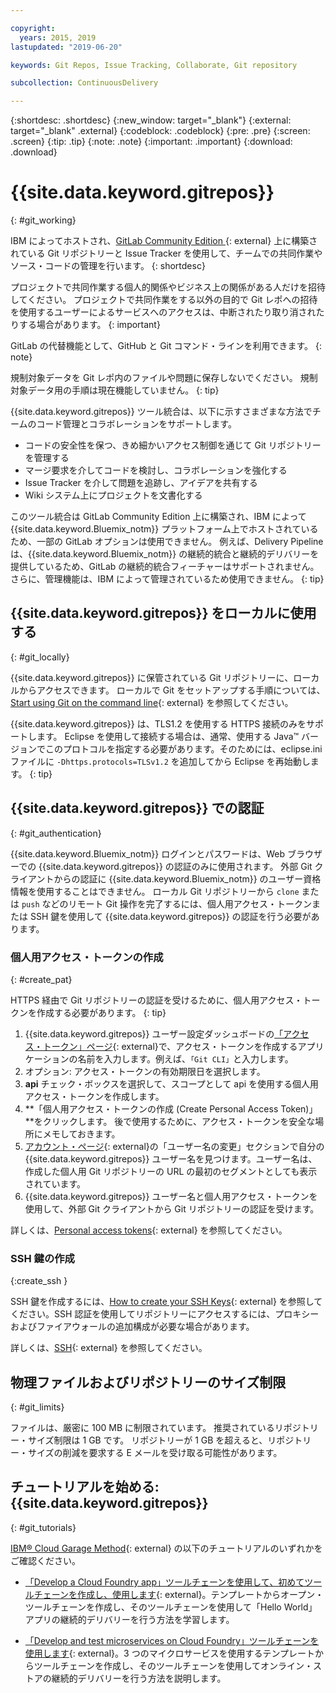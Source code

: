 ```yaml
---

copyright:
  years: 2015, 2019
lastupdated: "2019-06-20"

keywords: Git Repos, Issue Tracking, Collaborate, Git repository

subcollection: ContinuousDelivery

---
```


{:shortdesc: .shortdesc}
{:new_window: target="_blank"}
{:external: target="_blank" .external}
{:codeblock: .codeblock}
{:pre: .pre}
{:screen: .screen}
{:tip: .tip}
{:note: .note}
{:important: .important}
{:download: .download}

# {{site.data.keyword.gitrepos}}
{: #git_working}

IBM によってホストされ、[GitLab Community Edition ](https://about.gitlab.com/){: external} 上に構築されている Git リポジトリーと Issue Tracker を使用して、チームでの共同作業やソース・コードの管理を行います。
{: shortdesc}

プロジェクトで共同作業する個人的関係やビジネス上の関係がある人だけを招待してください。 プロジェクトで共同作業をする以外の目的で Git レポへの招待を使用するユーザーによるサービスへのアクセスは、中断されたり取り消されたりする場合があります。
{: important}

GitLab の代替機能として、GitHub と Git コマンド・ラインを利用できます。
{: note}

規制対象データを Git レポ内のファイルや問題に保存しないでください。 規制対象データ用の手順は現在機能していません。
{: tip}

{{site.data.keyword.gitrepos}} ツール統合は、以下に示すさまざまな方法でチームのコード管理とコラボレーションをサポートします。
   * コードの安全性を保つ、きめ細かいアクセス制御を通じて Git リポジトリーを管理する
   * マージ要求を介してコードを検討し、コラボレーションを強化する
   * Issue Tracker を介して問題を追跡し、アイデアを共有する
   * Wiki システム上にプロジェクトを文書化する

このツール統合は GitLab Community Edition 上に構築され、IBM によって {{site.data.keyword.Bluemix_notm}} プラットフォーム上でホストされているため、一部の GitLab オプションは使用できません。 例えば、Delivery Pipeline は、{{site.data.keyword.Bluemix_notm}} の継続的統合と継続的デリバリーを提供しているため、GitLab の継続的統合フィーチャーはサポートされません。 さらに、管理機能は、IBM によって管理されているため使用できません。
{: tip}


## {{site.data.keyword.gitrepos}} をローカルに使用する
{: #git_locally}

{{site.data.keyword.gitrepos}} に保管されている Git リポジトリーに、ローカルからアクセスできます。 ローカルで Git をセットアップする手順については、[Start using Git on the command line](https://us-south.git.cloud.ibm.com/help/gitlab-basics/start-using-git){: external} を参照してください。

{{site.data.keyword.gitrepos}} は、TLS1.2 を使用する HTTPS 接続のみをサポートします。 Eclipse を使用して接続する場合は、通常、使用する Java&trade; バージョンでこのプロトコルを指定する必要があります。そのためには、eclipse.ini ファイルに `-Dhttps.protocols=TLSv1.2` を追加してから Eclipse を再始動します。
{: tip}

## {{site.data.keyword.gitrepos}} での認証
{: #git_authentication}

{{site.data.keyword.Bluemix_notm}} ログインとパスワードは、Web ブラウザーでの {{site.data.keyword.gitrepos}} の認証のみに使用されます。 外部 Git クライアントからの認証に {{site.data.keyword.Bluemix_notm}} のユーザー資格情報を使用することはできません。 ローカル Git リポジトリーから `clone` または `push` などのリモート Git 操作を完了するには、個人用アクセス・トークンまたは SSH 鍵を使用して {{site.data.keyword.gitrepos}} の認証を行う必要があります。

### 個人用アクセス・トークンの作成
{: #create_pat}

HTTPS 経由で Git リポジトリーの認証を受けるために、個人用アクセス・トークンを作成する必要があります。
{: tip}

1. {{site.data.keyword.gitrepos}} ユーザー設定ダッシュボードの[「アクセス・トークン」ページ](https://us-south.git.cloud.ibm.com/profile/personal_access_tokens){: external}で、アクセス・トークンを作成するアプリケーションの名前を入力します。例えば、`「Git CLI」`と入力します。
1. オプション: アクセス・トークンの有効期限日を選択します。
1. **api** チェック・ボックスを選択して、スコープとして api を使用する個人用アクセス・トークンを作成します。
1. **「個人用アクセス・トークンの作成 (Create Personal Access Token)」**をクリックします。 後で使用するために、アクセス・トークンを安全な場所にメモしておきます。
1. [アカウント・ページ](https://us-south.git.cloud.ibm.com/profile/account){: external}の「ユーザー名の変更」セクションで自分の {{site.data.keyword.gitrepos}} ユーザー名を見つけます。ユーザー名は、作成した個人用 Git リポジトリーの URL の最初のセグメントとしても表示されています。
1. {{site.data.keyword.gitrepos}} ユーザー名と個人用アクセス・トークンを使用して、外部 Git クライアントから Git リポジトリーの認証を受けます。

詳しくは、[Personal access tokens](https://us-south.git.cloud.ibm.com/help/api/README.html#personal-access-tokens){: external} を参照してください。

### SSH 鍵の作成  
{:create_ssh }

SSH 鍵を作成するには、[How to create your SSH Keys](https://us-south.git.cloud.ibm.com/help/gitlab-basics/create-your-ssh-keys){: external} を参照してください。SSH 認証を使用してリポジトリーにアクセスするには、プロキシーおよびファイアウォールの追加構成が必要な場合があります。

詳しくは、[SSH](https://us-south.git.cloud.ibm.com/help/ssh/README){: external} を参照してください。

## 物理ファイルおよびリポジトリーのサイズ制限
{: #git_limits}

ファイルは、厳密に 100 MB に制限されています。 推奨されているリポジトリー・サイズ制限は 1 GB です。 リポジトリーが 1 GB を超えると、リポジトリー・サイズの削減を要求する E メールを受け取る可能性があります。

## チュートリアルを始める: {{site.data.keyword.gitrepos}}
{: #git_tutorials}

[IBM&reg; Cloud Garage Method](https://www.ibm.com/cloud/garage){: external} の以下のチュートリアルのいずれかをご確認ください。

  * [「Develop a Cloud Foundry app」ツールチェーンを使用して、初めてツールチェーンを作成し、使用します](https://www.ibm.com/cloud/garage/tutorials/introduce-develop-cloud-foundry-app-toolchain){: external}。テンプレートからオープン・ツールチェーンを作成し、そのツールチェーンを使用して「Hello World」アプリの継続的デリバリーを行う方法を学習します。

  * [「Develop and test microservices on Cloud Foundry」ツールチェーンを使用します](https://www.ibm.com/cloud/garage/tutorials/use-develop-test-microservices-on-cloud-foundry-toolchain){: external}。3 つのマイクロサービスを使用するテンプレートからツールチェーンを作成し、そのツールチェーンを使用してオンライン・ストアの継続的デリバリーを行う方法を説明します。
